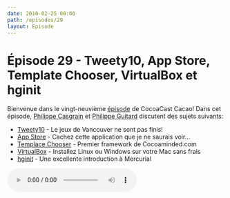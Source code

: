 ```yaml
---
date: 2010-02-25 00:00
path: /episodes/29
layout: Episode
---
```

# Épisode 29 - Tweety10, App Store, Template Chooser, VirtualBox et hginit
<p>Bienvenue dans le vingt-neuvième <a href="https://cacaocast.com/media/cacaocast_29.mp3" title="CocoaCast Cacao Episode 29">épisode</a> de CocoaCast Cacao! Dans cet épisode, <a href="http://www.twitter.com/philippec" title="Philippe Casgrain sur Twitter">Philippe Casgrain</a> et <a href="http://www.twitter.com/philippeguitard" title="Philippe Guitard sur Twitter">Philippe Guitard</a> discutent des sujets suivants:</p>
<ul><li><a href="http://cocoaminded.com/tweety10" title="Tweety10">Tweety10</a> - Le jeux de Vancouver ne sont pas finis!</li>
<li><a href="http://speirs.org/blog/2010/2/19/apple-boots-out-the-booty.html" title="App Store">App Store</a> - Cachez cette application que je ne saurais voir…</li>
<li><a href="http://cocoaminded.com/sample-code/template-chooser-v0-1/" title="Templace Chooser">Templace Chooser</a> - Premier framework de Cocoaminded.com</li>
<li><a href="http://www.virtualbox.org/" title="VirtualBox">VirtualBox</a> - Installez Linux ou Windows sur votre Mac sans frais</li>
<li><a href="http://hginit.com/" title="hginit">hginit</a> - Une excellente introduction à Mercurial</li>
</ul>
<p><audio controls><source src="https://cacaocast.com/media/cacaocast_29.mp3" type="audio/mpeg"><source src="https://cacaocast.com/media/cacaocast_29.mp3" type="audio/mp4">Votre navigateur ne supporte pas l'élément audio / Your browser does not support the audio element.</audio></p>

